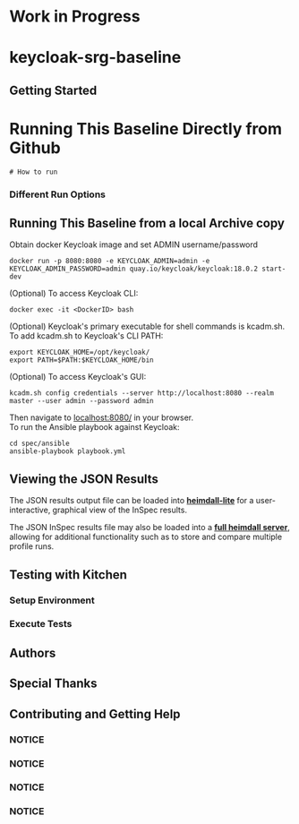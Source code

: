 # Work in Progress

# keycloak-srg-baseline


## Getting Started


# Running This Baseline Directly from Github

```
# How to run
```

### Different Run Options



## Running This Baseline from a local Archive copy

Obtain docker Keycloak image and set ADMIN username/password
```
docker run -p 8080:8080 -e KEYCLOAK_ADMIN=admin -e KEYCLOAK_ADMIN_PASSWORD=admin quay.io/keycloak/keycloak:18.0.2 start-dev
```
(Optional) To access Keycloak CLI:
```
docker exec -it <DockerID> bash
```
(Optional) Keycloak's primary executable for shell commands is kcadm.sh. To add kcadm.sh to Keycloak's CLI PATH:
```
export KEYCLOAK_HOME=/opt/keycloak/
export PATH=$PATH:$KEYCLOAK_HOME/bin
```
(Optional) To access Keycloak's GUI:
```
kcadm.sh config credentials --server http://localhost:8080 --realm master --user admin --password admin
```
Then navigate to [localhost:8080/](localhost:8080/) in your browser.  
To run the Ansible playbook against Keycloak:
```
cd spec/ansible
ansible-playbook playbook.yml
```

## Viewing the JSON Results

The JSON results output file can be loaded into __[heimdall-lite](https://heimdall-lite.mitre.org/)__ for a user-interactive, graphical view of the InSpec results.

The JSON InSpec results file may also be loaded into a __[full heimdall server](https://github.com/mitre/heimdall)__, allowing for additional functionality such as to store and compare multiple profile runs.

## Testing with Kitchen


### Setup Environment


### Execute Tests


## Authors


## Special Thanks


## Contributing and Getting Help


### NOTICE



### NOTICE



### NOTICE



### NOTICE

